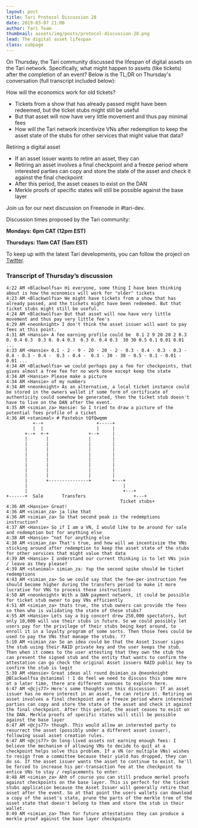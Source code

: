 ```yaml
---
layout: post
title: Tari Protocol Discussion 28
date: 2019-03-07 21:00
author: Tari Team
thumbnail: assets/img/posts/protocol-discussion-28.png
lead: The digital asset lifespan
class: subpage
---
```


On Thursday, the Tari community discussed the lifespan of digital assets on the Tari network. Specifically, what might happen to assets (like tickets) after the completion of an event? Below is the TL;DR on Thursday's conversation (full transcript included below):

How will the economics work for old tickets?

- Tickets from a show that has already passed might have been redeemed, but the ticket stubs might still be useful
- But that asset will now have very little movement and thus pay minimal fees
- How will the Tari network incentivize VNs after redemption to keep the asset state of the stubs for other services that might value that data?

Retiring a digital asset

- If an asset issuer wants to retire an asset, they can
- Retiring an asset involves a final checkpoint and a freeze period where interested parties can copy and store the state of the asset and check it against the final checkpoint
- After this period, the asset ceases to exist on the DAN
- Merkle proofs of specific states will still be possible against the base layer

Join us for our next discussion on Freenode in #tari-dev.

Discussion times proposed by the Tari community:

**Mondays: 6pm CAT (12pm EST)**

**Thursdays: 11am CAT (5am EST)**

To keep up with the latest Tari developments, you can follow the project on [Twitter](https://twitter.com/tari).

### Transcript of Thursday’s discussion

```
4:22 AM <Blackwolfsa> Hi everyone, some thing I have been thinking about is how the economics will work for "older" tickets
4:23 AM <Blackwolfsa> We might have tickets from a show that has already passed, and the tickets might have been redeemed. But that ticket stubs might still be useful.
4:24 AM <Blackwolfsa> But that asset will now have very little movement and thus pay very little fee's
4:29 AM <neonknight> I don't think the asset issuer will want to pay fees at this point.
4:31 AM <Hansie> A fee earning profile could be  0.1 2 9 20 20 2 0.3 0. 0.4 0.3  0.3 0. 0.4 0.3  0.3 0. 0.4 0.3  30 30 0.5 0.1 0.01 0.01 ...
4:33 AM <Hansie> 0.1 - 2 - 9 - 20 - 20 - 2 - 0.3 - 0.4 - 0.3 - 0.3 - 0.4 - 0.3 - 0.4 -  0.3 - 0.4 -  0.3 - 30 - 30 - 0.5 - 0.1 - 0.01 - 0.01 ...
4:34 AM <Blackwolfsa> we could perhaps pay a fee for checkpoints, that gives almost a free fee for no work done except keep the state
4:34 AM <Hansie> Please make a picture
4:34 AM <Hansie> of my numbers
4:34 AM <neonknight> As an alternative, a local ticket instance could be stored in the owners wallet if some form of certificate of authenticity could somehow be generated, then the ticket stub doesn't have to live on the DAN after the event.
4:35 AM <simian_za> Hansie: So I tried to draw a picture of the potential fees profile of a ticket
4:36 AM <stanimal> # Pastebin tQfQwqmm
          +--+                    +-----+
          |  |                    |     |
       +--+  +-+               +--+     |
       |       |               |        |
       |       |               |        |
       |       |               |        |
       |       |               |        |
       |       |               |        |
       |       |               |        |
       |       |               |        |
       |       |               |        |
       |       +---------------+        +---+
       |                                    |
       |                                    +---+
+------+  Sale       Transfers                  +---+
                                           Ticket stubs+
4:36 AM <Hansie> Great!
4:36 AM <simian_za> ja like that
4:36 AM <simian_za> So that second peak is the redemptions instruction?
4:37 AM <Hansie> So if I am a VN, I would like to be around for sale and redemption but for anything else
4:38 AM <Hansie> ^not for anything else
4:38 AM <simian_za> That's true, and how will we incentivize the VNs sticking around after redemption to keep the asset state of the stubs for other services that might value that data
4:39 AM <Hansie> I understand our current thinking is to let VNs join / leave as they please?
4:39 AM <stanimal> simian_za: Yup the second spike should be ticket redemptions
4:43 AM <simian_za> So we could say that the fee-per-instruction fee should become higher during the transfers period to make it more lucrative for VNs to process those instructions
4:50 AM <neonknight> With a DAN payment network, it could be possible for ticket stub owner to pay VNs efficiently
4:51 AM <simian_za> thats true, the stub owners can provide the fees so then who is validating the state of these stubs?
4:55 AM <Hansie> Lets say a big concert drew 250,000 spectators, but only 10,000 will use their stubs in future. So we could possibly let users pay for the privilege of their stubs being kept around, to enroll it in a loyalty program of some sorts. Then those fees could be used to pay the VNs that manage the stubs. ??
5:10 AM <simian_za> So an idea could be that the Asset Issuer signs the stub using their RAID private key and the user keeps the stub. Then when it comes to the user attesting that they own the stub the can present the signed stub and the entity that wants to confirm the attestation can go check the original Asset issuers RAID public key to confirm the stub is legit
5:39 AM <Hansie> Great ideas all round @simian_za @neonknight @Blackwolfsa @stanimal ! I do feel we need to discuss this some more at a later time, there are different avenues to explore here.
6:47 AM <@cjs77> Here's some thoughts on this discussion: If an asset issuer has no more interest in an asset, he can retire it. Retiring an asset involves a final checkpoint and a freeze period where interested parties can copy and store the state of the asset and check it against the final checkpoint. After this period, the asset ceases to exist on the DAN. Merkle proofs of specific states will still be possible against the base layer
6:47 AM <@cjs77> though. This would allow an interested party to resurrect the asset (possibly under a different asset issuer), following usual asset creation rules.
6:47 AM <@cjs77> On long-lived assets not earning enough fees: I believe the mechanism of allowing VNs to decide to quit at a checkpoint helps solve this problem. If a VN (or multiple VNs) wishes to resign from a committee because their yield has dropped, they can do so. If the asset issuer wants the asset to continue to exist, he'll be forced to increase his per-transaction fee at the checkpoint to entice VNs to stay / replacements to enter.
8:48 AM <simian_za> Ahh of course you can still produce merkel proofs against checkpoints on the base layer. This is perfect for the ticket stubs application because the Asset Issuer will generally retire that asset after the event. So at that point the users wallets can download a copy of the asset's state, prune the parts of the merkle tree of the asset state that doesn't belong to them and store the stub in their wallet.
8:49 AM <simian_za> Then for future attestations they can produce a merkle proof against the base layer checkpoints
```
